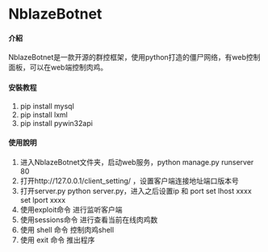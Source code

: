 # NblazeBotnet

#### 介紹
NblazeBotnet是一款开源的群控框架，使用python打造的僵尸网络，有web控制面板，可以在web端控制肉鸡。


#### 安裝教程

1.  pip install mysql
2.  pip install lxml
3.  pip install pywin32api

#### 使用說明

1.  进入NblazeBotnet文件夹，启动web服务，python manage.py runserver 80
2.  打开http://127.0.0.1/client_setting/ ，设置客户端连接地址端口版本号
3.  打开server.py  python server.py，进入之后设置ip 和 port   set lhost xxxx  set lport xxxx
4.  使用exploit命令 进行监听客户端
5.  使用sessions命令 进行查看当前在线肉鸡数
6.  使用 shell 命令 控制肉鸡shell
7.  使用 exit 命令 推出程序
